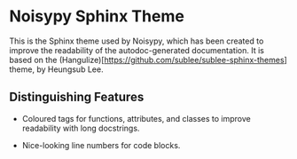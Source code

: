# Noisypy Sphinx Theme

This is the Sphinx theme used by Noisypy, which has been created to improve the readability of the autodoc-generated documentation. It is based on the (Hangulize)[https://github.com/sublee/sublee-sphinx-themes] theme, by Heungsub Lee.

## Distinguishing Features

* Coloured tags for functions, attributes, and classes to improve readability with long docstrings.

* Nice-looking line numbers for code blocks.